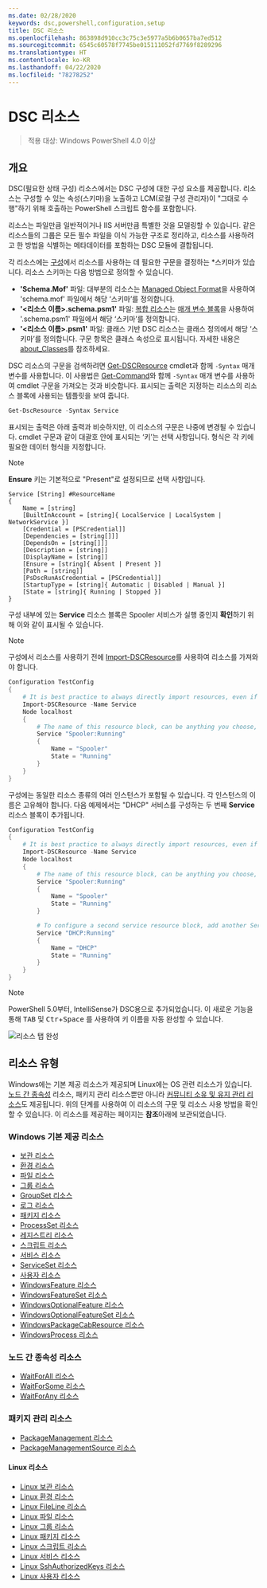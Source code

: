 ```yaml
---
ms.date: 02/28/2020
keywords: dsc,powershell,configuration,setup
title: DSC 리소스
ms.openlocfilehash: 863898d910cc3c75c3e5977a5b6b0657ba7ed512
ms.sourcegitcommit: 6545c60578f7745be015111052fd7769f8289296
ms.translationtype: HT
ms.contentlocale: ko-KR
ms.lasthandoff: 04/22/2020
ms.locfileid: "78278252"
---
```

# <a name="dsc-resources"></a>DSC 리소스

> 적용 대상: Windows PowerShell 4.0 이상

## <a name="overview"></a>개요

DSC(필요한 상태 구성) 리소스에서는 DSC 구성에 대한 구성 요소를 제공합니다. 리소스는 구성할 수 있는 속성(스키마)을 노출하고 LCM(로컬 구성 관리자)이 "그대로 수행"하기 위해 호출하는 PowerShell 스크립트 함수를 포함합니다.

리소스는 파일만큼 일반적이거나 IIS 서버만큼 특별한 것을 모델링할 수 있습니다. 같은 리소스들의 그룹은 모든 필수 파일을 이식 가능한 구조로 정리하고, 리소스를 사용하려고 한 방법을 식별하는 메타데이터를 포함하는 DSC 모듈에 결합됩니다.

각 리소스에는 [구성](../configurations/configurations.md)에서 리소스를 사용하는 데 필요한 구문을 결정하는 *스키마가 있습니다.
리소스 스키마는 다음 방법으로 정의할 수 있습니다.

- **'Schema.Mof'** 파일: 대부분의 리소스는 [Managed Object Format](/windows/desktop/wmisdk/managed-object-format--mof-)을 사용하여 'schema.mof' 파일에서 해당 ‘스키마’를 정의합니다. 
- **'\<리소스 이름\>.schema.psm1'** 파일: [복합 리소스](../configurations/compositeConfigs.md)는 [매개 변수 블록](/powershell/module/microsoft.powershell.core/about/about_functions?view=powershell-6#functions-with-parameters)을 사용하여 '<ResourceName>.schema.psm1' 파일에서 해당 ‘스키마’를 정의합니다. 
- **'\<리소스 이름\>.psm1'** 파일: 클래스 기반 DSC 리소스는 클래스 정의에서 해당 ‘스키마’를 정의합니다.  구문 항목은 클래스 속성으로 표시됩니다. 자세한 내용은 [about_Classes](/powershell/module/psdesiredstateconfiguration/about/about_classes_and_dsc)를 참조하세요.

DSC 리소스의 구문을 검색하려면 [Get-DSCResource](/powershell/module/PSDesiredStateConfiguration/Get-DscResource) cmdlet과 함께 `-Syntax` 매개 변수를 사용합니다. 이 사용법은 [Get-Command](/powershell/module/microsoft.powershell.core/get-command)와 함께 `-Syntax` 매개 변수를 사용하여 cmdlet 구문을 가져오는 것과 비슷합니다. 표시되는 출력은 지정하는 리소스의 리소스 블록에 사용되는 템플릿을 보여 줍니다.

```powershell
Get-DscResource -Syntax Service
```

표시되는 출력은 아래 출력과 비슷하지만, 이 리소스의 구문은 나중에 변경될 수 있습니다. cmdlet 구문과 같이 대괄호 안에 표시되는 ‘키’는 선택 사항입니다.  형식은 각 키에 필요한 데이터 형식을 지정합니다.

> [!NOTE]
> **Ensure** 키는 기본적으로 "Present"로 설정되므로 선택 사항입니다.

```output
Service [String] #ResourceName
{
    Name = [string]
    [BuiltInAccount = [string]{ LocalService | LocalSystem | NetworkService }]
    [Credential = [PSCredential]]
    [Dependencies = [string[]]]
    [DependsOn = [string[]]]
    [Description = [string]]
    [DisplayName = [string]]
    [Ensure = [string]{ Absent | Present }]
    [Path = [string]]
    [PsDscRunAsCredential = [PSCredential]]
    [StartupType = [string]{ Automatic | Disabled | Manual }]
    [State = [string]{ Running | Stopped }]
}
```

구성 내부에 있는 **Service** 리소스 블록은 Spooler 서비스가 실행 중인지 **확인**하기 위해 이와 같이 표시될 수 있습니다.

> [!NOTE]
> 구성에서 리소스를 사용하기 전에 [Import-DSCResource](../configurations/import-dscresource.md)를 사용하여 리소스를 가져와야 합니다.

```powershell
Configuration TestConfig
{
    # It is best practice to always directly import resources, even if the resource is a built-in resource.
    Import-DSCResource -Name Service
    Node localhost
    {
        # The name of this resource block, can be anything you choose, as long as it is of type [String] as indicated by the schema.
        Service "Spooler:Running"
        {
            Name = "Spooler"
            State = "Running"
        }
    }
}
```

구성에는 동일한 리소스 종류의 여러 인스턴스가 포함될 수 있습니다. 각 인스턴스의 이름은 고유해야 합니다. 다음 예제에서는 "DHCP" 서비스를 구성하는 두 번째 **Service** 리소스 블록이 추가됩니다.

```powershell
Configuration TestConfig
{
    # It is best practice to always directly import resources, even if the resource is a built-in resource.
    Import-DSCResource -Name Service
    Node localhost
    {
        # The name of this resource block, can be anything you choose, as long as it is of type [String] as indicated by the schema.
        Service "Spooler:Running"
        {
            Name = "Spooler"
            State = "Running"
        }

        # To configure a second service resource block, add another Service resource block and use a unique name.
        Service "DHCP:Running"
        {
            Name = "DHCP"
            State = "Running"
        }
    }
}
```

> [!NOTE]
> PowerShell 5.0부터, IntelliSense가 DSC용으로 추가되었습니다. 이 새로운 기능을 통해 <kbd>TAB</kbd> 및 <kbd>Ctr</kbd>+<kbd>Space</kbd> 를 사용하여 키 이름을 자동 완성할 수 있습니다.

![리소스 탭 완성](media/resources/resource-tabcompletion.png)

## <a name="types-of-resources"></a>리소스 유형

Windows에는 기본 제공 리소스가 제공되며 Linux에는 OS 관련 리소스가 있습니다. [노드 간 종속성](../configurations/crossNodeDependencies.md) 리소스, 패키지 관리 리소스뿐만 아니라 [커뮤니티 소유 및 유지 관리 리소스](https://github.com/dsccommunity)도 제공됩니다. 위의 단계를 사용하여 이 리소스의 구문 및 리소스 사용 방법을 확인할 수 있습니다. 이 리소스를 제공하는 페이지는 **참조**아래에 보관되었습니다.

### <a name="windows-built-in-resources"></a>Windows 기본 제공 리소스

- [보관 리소스](../reference/resources/windows/archiveResource.md)
- [환경 리소스](../reference/resources/windows/environmentResource.md)
- [파일 리소스](../reference/resources/windows/fileResource.md)
- [그룹 리소스](../reference/resources/windows/groupResource.md)
- [GroupSet 리소스](../reference/resources/windows/groupSetResource.md)
- [로그 리소스](../reference/resources/windows/logResource.md)
- [패키지 리소스](../reference/resources/windows/packageResource.md)
- [ProcessSet 리소스](../reference/resources/windows/ProcessSetResource.md)
- [레지스트리 리소스](../reference/resources/windows/registryResource.md)
- [스크립트 리소스](../reference/resources/windows/scriptResource.md)
- [서비스 리소스](../reference/resources/windows/serviceResource.md)
- [ServiceSet 리소스](../reference/resources/windows/serviceSetResource.md)
- [사용자 리소스](../reference/resources/windows/userResource.md)
- [WindowsFeature 리소스](../reference/resources/windows/windowsFeatureResource.md)
- [WindowsFeatureSet 리소스](../reference/resources/windows/windowsFeatureSetResource.md)
- [WindowsOptionalFeature 리소스](../reference/resources/windows/windowsOptionalFeatureResource.md)
- [WindowsOptionalFeatureSet 리소스](../reference/resources/windows/windowsOptionalFeatureSetResource.md)
- [WindowsPackageCabResource 리소스](../reference/resources/windows/windowsPackageCabResource.md)
- [WindowsProcess 리소스](../reference/resources/windows/windowsProcessResource.md)

### <a name="cross-node-dependency-resources"></a>노드 간 종속성 리소스

- [WaitForAll 리소스](../reference/resources/windows/waitForAllResource.md)
- [WaitForSome 리소스](../reference/resources/windows/waitForSomeResource.md)
- [WaitForAny 리소스](../reference/resources/windows/waitForAnyResource.md)

### <a name="package-management-resources"></a>패키지 관리 리소스

- [PackageManagement 리소스](../reference/resources/packagemanagement/PackageManagementDscResource.md)
- [PackageManagementSource 리소스](../reference/resources/packagemanagement/PackageManagementSourceDscResource.md)

#### <a name="linux-resources"></a>Linux 리소스

- [Linux 보관 리소스](../reference/resources/linux/lnxArchiveResource.md)
- [Linux 환경 리소스](../reference/resources/linux/lnxEnvironmentResource.md)
- [Linux FileLine 리소스](../reference/resources/linux/lnxFileLineResource.md)
- [Linux 파일 리소스](../reference/resources/linux/lnxFileResource.md)
- [Linux 그룹 리소스](../reference/resources/linux/lnxGroupResource.md)
- [Linux 패키지 리소스](../reference/resources/linux/lnxPackageResource.md)
- [Linux 스크립트 리소스](../reference/resources/linux/lnxScriptResource.md)
- [Linux 서비스 리소스](../reference/resources/linux/lnxServiceResource.md)
- [Linux SshAuthorizedKeys 리소스](../reference/resources/linux/lnxSshAuthorizedKeysResource.md)
- [Linux 사용자 리소스](../reference/resources/linux/lnxUserResource.md)
